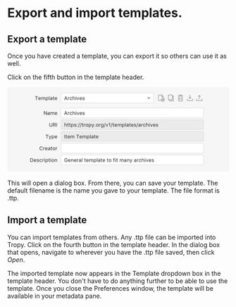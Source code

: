 # Export and import templates.

## Export a template

Once you have created a template, you can export it so others can use it as well.

Click on the fifth button in the template header.

![](../.gitbook/assets/template-download-header-2x.png)

This will open a dialog box. From there, you can save your template. The default filename is the name you gave to your template. The file format is .ttp.

## Import a template

You can import templates from others. Any .ttp file can be imported into Tropy. Click on the fourth button in the template header. In the dialog box that opens, navigate to wherever you have the .ttp file saved, then click _Open_.

The imported template now appears in the Template dropdown box in the template header. You don't have to do anything further to be able to use the template. Once you close the Preferences window, the template will be available in your metadata pane.


